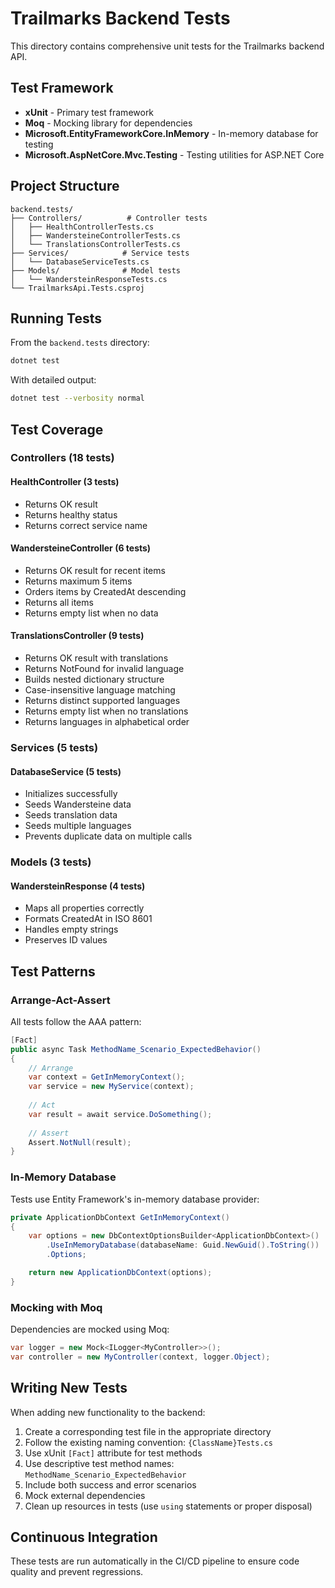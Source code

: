# Trailmarks Backend Tests

This directory contains comprehensive unit tests for the Trailmarks backend API.

## Test Framework

- **xUnit** - Primary test framework
- **Moq** - Mocking library for dependencies
- **Microsoft.EntityFrameworkCore.InMemory** - In-memory database for testing
- **Microsoft.AspNetCore.Mvc.Testing** - Testing utilities for ASP.NET Core

## Project Structure

```
backend.tests/
├── Controllers/          # Controller tests
│   ├── HealthControllerTests.cs
│   ├── WandersteineControllerTests.cs
│   └── TranslationsControllerTests.cs
├── Services/            # Service tests
│   └── DatabaseServiceTests.cs
├── Models/              # Model tests
│   └── WandersteinResponseTests.cs
└── TrailmarksApi.Tests.csproj
```

## Running Tests

From the `backend.tests` directory:

```bash
dotnet test
```

With detailed output:

```bash
dotnet test --verbosity normal
```

## Test Coverage

### Controllers (18 tests)

#### HealthController (3 tests)
- Returns OK result
- Returns healthy status
- Returns correct service name

#### WandersteineController (6 tests)
- Returns OK result for recent items
- Returns maximum 5 items
- Orders items by CreatedAt descending
- Returns all items
- Returns empty list when no data

#### TranslationsController (9 tests)
- Returns OK result with translations
- Returns NotFound for invalid language
- Builds nested dictionary structure
- Case-insensitive language matching
- Returns distinct supported languages
- Returns empty list when no translations
- Returns languages in alphabetical order

### Services (5 tests)

#### DatabaseService (5 tests)
- Initializes successfully
- Seeds Wandersteine data
- Seeds translation data
- Seeds multiple languages
- Prevents duplicate data on multiple calls

### Models (3 tests)

#### WandersteinResponse (4 tests)
- Maps all properties correctly
- Formats CreatedAt in ISO 8601
- Handles empty strings
- Preserves ID values

## Test Patterns

### Arrange-Act-Assert

All tests follow the AAA pattern:

```csharp
[Fact]
public async Task MethodName_Scenario_ExpectedBehavior()
{
    // Arrange
    var context = GetInMemoryContext();
    var service = new MyService(context);
    
    // Act
    var result = await service.DoSomething();
    
    // Assert
    Assert.NotNull(result);
}
```

### In-Memory Database

Tests use Entity Framework's in-memory database provider:

```csharp
private ApplicationDbContext GetInMemoryContext()
{
    var options = new DbContextOptionsBuilder<ApplicationDbContext>()
        .UseInMemoryDatabase(databaseName: Guid.NewGuid().ToString())
        .Options;

    return new ApplicationDbContext(options);
}
```

### Mocking with Moq

Dependencies are mocked using Moq:

```csharp
var logger = new Mock<ILogger<MyController>>();
var controller = new MyController(context, logger.Object);
```

## Writing New Tests

When adding new functionality to the backend:

1. Create a corresponding test file in the appropriate directory
2. Follow the existing naming convention: `{ClassName}Tests.cs`
3. Use xUnit `[Fact]` attribute for test methods
4. Use descriptive test method names: `MethodName_Scenario_ExpectedBehavior`
5. Include both success and error scenarios
6. Mock external dependencies
7. Clean up resources in tests (use `using` statements or proper disposal)

## Continuous Integration

These tests are run automatically in the CI/CD pipeline to ensure code quality and prevent regressions.

